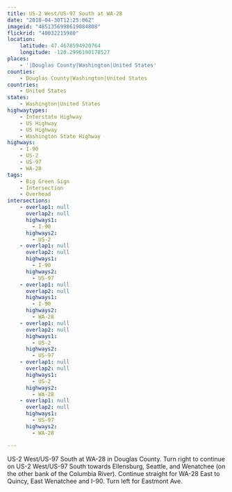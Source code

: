 ```yaml
---
title: US-2 West/US-97 South at WA-28
date: "2018-04-30T12:25:06Z"
imageid: "4851356998619084808"
flickrid: "40032215980"
location:
    latitude: 47.4678594920764
    longitude: -120.2996190178527
places:
    - '|Douglas County|Washington|United States'
counties:
    - Douglas County|Washington|United States
countries:
    - United States
states:
    - Washington|United States
highwaytypes:
    - Interstate Highway
    - US Highway
    - US Highway
    - Washington State Highway
highways:
    - I-90
    - US-2
    - US-97
    - WA-28
tags:
    - Big Green Sign
    - Intersection
    - Overhead
intersections:
    - overlap1: null
      overlap2: null
      highways1:
        - I-90
      highways2:
        - US-2
    - overlap1: null
      overlap2: null
      highways1:
        - I-90
      highways2:
        - US-97
    - overlap1: null
      overlap2: null
      highways1:
        - I-90
      highways2:
        - WA-28
    - overlap1: null
      overlap2: null
      highways1:
        - US-2
      highways2:
        - US-97
    - overlap1: null
      overlap2: null
      highways1:
        - US-2
      highways2:
        - WA-28
    - overlap1: null
      overlap2: null
      highways1:
        - US-97
      highways2:
        - WA-28

---
```

US-2 West/US-97 South at WA-28 in Douglas County.  Turn right to continue on US-2 West/US-97 South towards Ellensburg, Seattle, and Wenatchee (on the other bank of the Columbia River).  Continue straight for WA-28 East to Quincy, East Wenatchee and  I-90.  Turn left for Eastmont Ave.